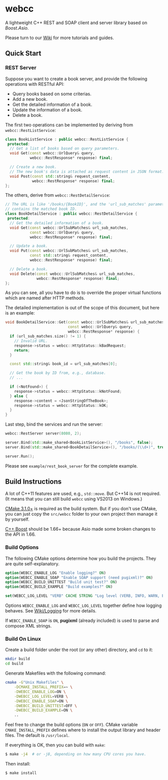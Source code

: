# webcc

A lightweight C++ REST and SOAP client and server library based on *Boost.Asio*.

Please turn to our [Wiki](https://github.com/sprinfall/webcc/wiki) for more tutorials and guides.

## Quick Start

### REST Server

Suppose you want to create a book server, and provide the following operations with RESTful API:

- Query books based on some criterias.
- Add a new book.
- Get the detailed information of a book.
- Update the information of a book.
- Delete a book.

The first two operations can be implemented by deriving from `webcc::RestListService`:

```cpp
class BookListService : public webcc::RestListService {
 protected:
  // Get a list of books based on query parameters.
  void Get(const webcc::UrlQuery& query,
           webcc::RestResponse* response) final;

  // Create a new book.
  // The new book's data is attached as request content in JSON format.
  void Post(const std::string& request_content,
            webcc::RestResponse* response) final;
};
```

The others, derive from `webcc::RestDetailService`:

```cpp
// The URL is like '/books/{BookID}', and the 'url_sub_matches' parameter
// contains the matched book ID.
class BookDetailService : public webcc::RestDetailService {
 protected:
  // Get the detailed information of a book.
  void Get(const webcc::UrlSubMatches& url_sub_matches,
           const webcc::UrlQuery& query,
           webcc::RestResponse* response) final;

  // Update a book.
  void Put(const webcc::UrlSubMatches& url_sub_matches,
           const std::string& request_content,
           webcc::RestResponse* response) final;

  // Delete a book.
  void Delete(const webcc::UrlSubMatches& url_sub_matches,
              webcc::RestResponse* response) final;
};
```

As you can see, all you have to do is to override the proper virtual functions which are named after HTTP methods.

The detailed implementation is out of the scope of this document, but here is an example:

```cpp
void BookDetailService::Get(const webcc::UrlSubMatches& url_sub_matches,
                            const webcc::UrlQuery& query,
                            webcc::RestResponse* response) {
  if (url_sub_matches.size() != 1) {
    // Invalid URL.
    response->status = webcc::HttpStatus::kBadRequest;
    return;
  }

  const std::string& book_id = url_sub_matches[0];

  // Get the book by ID from, e.g., database.
  // ...

  if (<NotFound>) {
    response->status = webcc::HttpStatus::kNotFound;
  } else {
    response->content = <JsonStringOfTheBook>;
    response->status = webcc::HttpStatus::kOK;
  }
}
```

Last step, bind the services and run the server:

```cpp
webcc::RestServer server(8080, 2);

server.Bind(std::make_shared<BookListService>(), "/books", false);
server.Bind(std::make_shared<BookDetailService>(), "/books/(\\d+)", true);

server.Run();
```

Please see `example/rest_book_server` for the complete example.

## Build Instructions

A lot of C++11 features are used, e.g., `std::move`. But C++14 is not required.
(It means that you can still build `webcc` using VS2013 on Windows.)

[CMake 3.1.0+](https://cmake.org/) is required as the build system. But if you don't use CMake, you can just copy the `src/webcc` folder to your own project then manage it by yourself.

[C++ Boost](https://www.boost.org/) should be 1.66+ because Asio made some broken changes to the API in 1.66.

### Build Options

The following CMake options determine how you build the projects. They are quite self-explanatory.

```cmake
option(WEBCC_ENABLE_LOG "Enable logging?" ON)
option(WEBCC_ENABLE_SOAP "Enable SOAP support (need pugixml)?" ON)
option(WEBCC_BUILD_UNITTEST "Build unit test?" ON)
option(WEBCC_BUILD_EXAMPLE "Build examples?" ON)

set(WEBCC_LOG_LEVEL "VERB" CACHE STRING "Log level (VERB, INFO, WARN, ERRO or FATA)")
```

Options `WEBCC_ENABLE_LOG` and `WEBCC_LOG_LEVEL` together define how logging behaves. See [Wiki/Logging](https://github.com/sprinfall/webcc/wiki/Logging) for more details.

If `WEBCC_ENABLE_SOAP` is `ON`, **pugixml** (already included) is used to parse and compose XML strings.

### Build On Linux

Create a build folder under the root (or any other) directory, and `cd` to it:
```bash
mkdir build
cd build
```
Generate Makefiles with the following command:
```bash
cmake -G"Unix Makefiles" \
    -DCMAKE_INSTALL_PREFIX=~ \
    -DWEBCC_ENABLE_LOG=ON \
    -DWEBCC_LOG_LEVEL=VERB \
    -DWEBCC_ENABLE_SOAP=ON \
    -DWEBCC_BUILD_UNITTEST=OFF \
    -DWEBCC_BUILD_EXAMPLE=ON \
    ..
```
Feel free to change the build options (`ON` or `OFF`).
CMake variable `CMAKE_INSTALL_PREFIX` defines where to install the output library and header files. The default is `/usr/local`.

If everything is OK, then you can build with `make`:
```bash
$ make -j4  # or -j8, depending on how many CPU cores you have.
```

Then install:
```bash
$ make install
```

